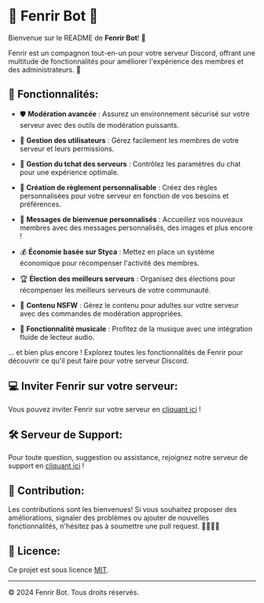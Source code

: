 # 🐺 Fenrir Bot 🤖

Bienvenue sur le README de **Fenrir Bot**! 🌟

Fenrir est un compagnon tout-en-un pour votre serveur Discord, offrant une multitude de fonctionnalités pour améliorer l'expérience des membres et des administrateurs. 🚀

## 🌟 Fonctionnalités:

- 🛡️ **Modération avancée** : Assurez un environnement sécurisé sur votre serveur avec des outils de modération puissants.
  
- 👤 **Gestion des utilisateurs** : Gérez facilement les membres de votre serveur et leurs permissions.
  
- 💬 **Gestion du tchat des serveurs** : Contrôlez les paramètres du chat pour une expérience optimale.
  
- 📜 **Création de règlement personnalisable** : Créez des règles personnalisées pour votre serveur en fonction de vos besoins et préférences.
  
- 👋 **Messages de bienvenue personnalisés** : Accueillez vos nouveaux membres avec des messages personnalisés, des images et plus encore !
  
- 💰 **Économie basée sur Styca** : Mettez en place un système économique pour récompenser l'activité des membres.
  
- 🏆 **Élection des meilleurs serveurs** : Organisez des élections pour récompenser les meilleurs serveurs de votre communauté.
  
- 🔞 **Contenu NSFW** : Gérez le contenu pour adultes sur votre serveur avec des commandes de modération appropriées.
  
- 🎵 **Fonctionnalité musicale** : Profitez de la musique avec une intégration fluide de lecteur audio.

... et bien plus encore ! Explorez toutes les fonctionnalités de Fenrir pour découvrir ce qu'il peut faire pour votre serveur Discord.

## 💻 Inviter Fenrir sur votre serveur:

Vous pouvez inviter Fenrir sur votre serveur en [cliquant ici](lien_d'invitation) !

## 🛠️ Serveur de Support:

Pour toute question, suggestion ou assistance, rejoignez notre serveur de support en [cliquant ici](lien_serveur_support) !

## 🤝 Contribution:

Les contributions sont les bienvenues! Si vous souhaitez proposer des améliorations, signaler des problèmes ou ajouter de nouvelles fonctionnalités, n'hésitez pas à soumettre une pull request. 👩‍💻👨‍💻

## 📝 Licence:

Ce projet est sous licence [MIT](LICENSE).

---

© 2024 Fenrir Bot. Tous droits réservés.